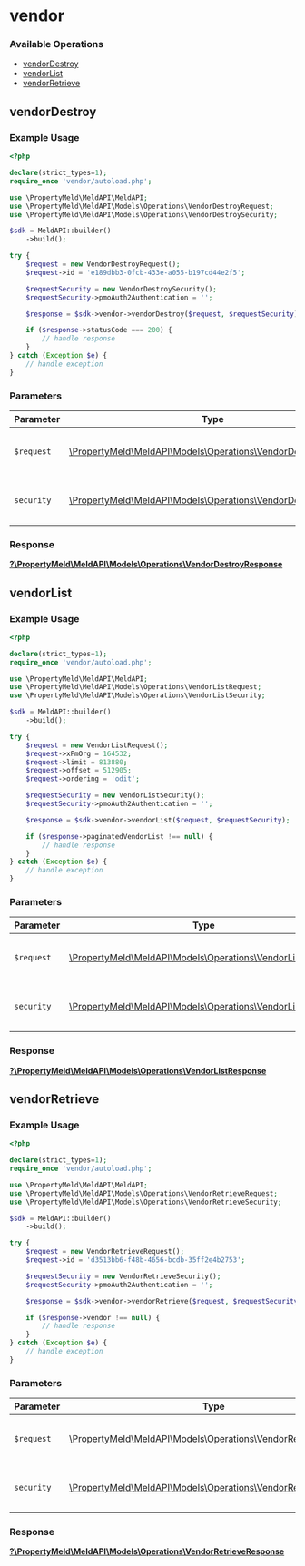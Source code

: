 # vendor

### Available Operations

* [vendorDestroy](#vendordestroy)
* [vendorList](#vendorlist)
* [vendorRetrieve](#vendorretrieve)

## vendorDestroy

### Example Usage

```php
<?php

declare(strict_types=1);
require_once 'vendor/autoload.php';

use \PropertyMeld\MeldAPI\MeldAPI;
use \PropertyMeld\MeldAPI\Models\Operations\VendorDestroyRequest;
use \PropertyMeld\MeldAPI\Models\Operations\VendorDestroySecurity;

$sdk = MeldAPI::builder()
    ->build();

try {
    $request = new VendorDestroyRequest();
    $request->id = 'e189dbb3-0fcb-433e-a055-b197cd44e2f5';

    $requestSecurity = new VendorDestroySecurity();
    $requestSecurity->pmoAuth2Authentication = '';

    $response = $sdk->vendor->vendorDestroy($request, $requestSecurity);

    if ($response->statusCode === 200) {
        // handle response
    }
} catch (Exception $e) {
    // handle exception
}
```

### Parameters

| Parameter                                                                                                         | Type                                                                                                              | Required                                                                                                          | Description                                                                                                       |
| ----------------------------------------------------------------------------------------------------------------- | ----------------------------------------------------------------------------------------------------------------- | ----------------------------------------------------------------------------------------------------------------- | ----------------------------------------------------------------------------------------------------------------- |
| `$request`                                                                                                        | [\PropertyMeld\MeldAPI\Models\Operations\VendorDestroyRequest](../../models/operations/VendorDestroyRequest.md)   | :heavy_check_mark:                                                                                                | The request object to use for the request.                                                                        |
| `security`                                                                                                        | [\PropertyMeld\MeldAPI\Models\Operations\VendorDestroySecurity](../../models/operations/VendorDestroySecurity.md) | :heavy_check_mark:                                                                                                | The security requirements to use for the request.                                                                 |


### Response

**[?\PropertyMeld\MeldAPI\Models\Operations\VendorDestroyResponse](../../models/operations/VendorDestroyResponse.md)**


## vendorList

### Example Usage

```php
<?php

declare(strict_types=1);
require_once 'vendor/autoload.php';

use \PropertyMeld\MeldAPI\MeldAPI;
use \PropertyMeld\MeldAPI\Models\Operations\VendorListRequest;
use \PropertyMeld\MeldAPI\Models\Operations\VendorListSecurity;

$sdk = MeldAPI::builder()
    ->build();

try {
    $request = new VendorListRequest();
    $request->xPmOrg = 164532;
    $request->limit = 813880;
    $request->offset = 512905;
    $request->ordering = 'odit';

    $requestSecurity = new VendorListSecurity();
    $requestSecurity->pmoAuth2Authentication = '';

    $response = $sdk->vendor->vendorList($request, $requestSecurity);

    if ($response->paginatedVendorList !== null) {
        // handle response
    }
} catch (Exception $e) {
    // handle exception
}
```

### Parameters

| Parameter                                                                                                   | Type                                                                                                        | Required                                                                                                    | Description                                                                                                 |
| ----------------------------------------------------------------------------------------------------------- | ----------------------------------------------------------------------------------------------------------- | ----------------------------------------------------------------------------------------------------------- | ----------------------------------------------------------------------------------------------------------- |
| `$request`                                                                                                  | [\PropertyMeld\MeldAPI\Models\Operations\VendorListRequest](../../models/operations/VendorListRequest.md)   | :heavy_check_mark:                                                                                          | The request object to use for the request.                                                                  |
| `security`                                                                                                  | [\PropertyMeld\MeldAPI\Models\Operations\VendorListSecurity](../../models/operations/VendorListSecurity.md) | :heavy_check_mark:                                                                                          | The security requirements to use for the request.                                                           |


### Response

**[?\PropertyMeld\MeldAPI\Models\Operations\VendorListResponse](../../models/operations/VendorListResponse.md)**


## vendorRetrieve

### Example Usage

```php
<?php

declare(strict_types=1);
require_once 'vendor/autoload.php';

use \PropertyMeld\MeldAPI\MeldAPI;
use \PropertyMeld\MeldAPI\Models\Operations\VendorRetrieveRequest;
use \PropertyMeld\MeldAPI\Models\Operations\VendorRetrieveSecurity;

$sdk = MeldAPI::builder()
    ->build();

try {
    $request = new VendorRetrieveRequest();
    $request->id = 'd3513bb6-f48b-4656-bcdb-35ff2e4b2753';

    $requestSecurity = new VendorRetrieveSecurity();
    $requestSecurity->pmoAuth2Authentication = '';

    $response = $sdk->vendor->vendorRetrieve($request, $requestSecurity);

    if ($response->vendor !== null) {
        // handle response
    }
} catch (Exception $e) {
    // handle exception
}
```

### Parameters

| Parameter                                                                                                           | Type                                                                                                                | Required                                                                                                            | Description                                                                                                         |
| ------------------------------------------------------------------------------------------------------------------- | ------------------------------------------------------------------------------------------------------------------- | ------------------------------------------------------------------------------------------------------------------- | ------------------------------------------------------------------------------------------------------------------- |
| `$request`                                                                                                          | [\PropertyMeld\MeldAPI\Models\Operations\VendorRetrieveRequest](../../models/operations/VendorRetrieveRequest.md)   | :heavy_check_mark:                                                                                                  | The request object to use for the request.                                                                          |
| `security`                                                                                                          | [\PropertyMeld\MeldAPI\Models\Operations\VendorRetrieveSecurity](../../models/operations/VendorRetrieveSecurity.md) | :heavy_check_mark:                                                                                                  | The security requirements to use for the request.                                                                   |


### Response

**[?\PropertyMeld\MeldAPI\Models\Operations\VendorRetrieveResponse](../../models/operations/VendorRetrieveResponse.md)**

